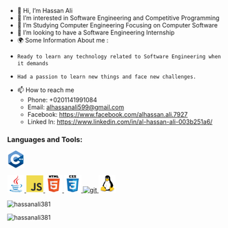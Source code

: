 - 👋 Hi, I’m Hassan Ali
- 👀 I’m interested in Software Engineering and Competitive Programming 
- 🌱 I’m Studying Computer Engineering Focusing on Computer Software 
- 💞️ I’m looking to have a Software Engineering Internship
- 🌍 Some Information About me : 
-     Ready to learn any technology related to Software Engineering when it demands
-     Had a passion to learn new things and face new challenges.

- 📫 How to reach me 
  * Phone: +0201141991084
  * Email: alhassanali599@gmail.com
  * Facebook: https://www.facebook.com/alhassan.ali.7927
  * Linked In: https://www.linkedin.com/in/al-hassan-ali-003b251a6/


<h3 align="left">Languages and Tools:</h3>
<p align="left"> <a href="https://www.w3schools.com/cpp/" target="_blank" rel="noreferrer"> 
  <img src="https://raw.githubusercontent.com/devicons/devicon/master/icons/cplusplus/cplusplus-original.svg" alt="cplusplus" width="40" height="40"/>
</a> 
 
 <p align="left"> <a href="https://www.w3schools.com/java/" target="_blank" rel="noreferrer"> 
  <img src="https://raw.githubusercontent.com/devicons/devicon/master/icons/java/java-original.svg" alt="java" width="40" height="40"/>
</a> 
  
<a href="https://developer.mozilla.org/en-US/docs/Web/JavaScript" target="_blank" rel="noreferrer">
  <img src="https://raw.githubusercontent.com/devicons/devicon/master/icons/javascript/javascript-original.svg" alt="javascript" width="40" height="40"/> </a> 

<a href="https://www.w3.org/html/" target="_blank" rel="noreferrer">
  <img src="https://raw.githubusercontent.com/devicons/devicon/master/icons/html5/html5-original-wordmark.svg" alt="html5" width="40" height="40"/>
</a> 

<a href="https://www.w3schools.com/css/" target="_blank" rel="noreferrer"> 
  <img src="https://raw.githubusercontent.com/devicons/devicon/master/icons/css3/css3-original-wordmark.svg" alt="css3" width="40" height="40"/> 
</a>
<a href="https://git-scm.com/" target="_blank" rel="noreferrer">
  <img src="https://www.vectorlogo.zone/logos/git-scm/git-scm-icon.svg" alt="git" width="40" height="40"/>
</a> 

<a href="https://www.linux.org/" target="_blank" rel="noreferrer">
  <img src="https://raw.githubusercontent.com/devicons/devicon/master/icons/linux/linux-original.svg" alt="linux" width="40" height="40"/> 
</a>
</p>

<p>
<img align="center" src="https://github-readme-stats.vercel.app/api/top-langs?username=hassanali381&show_icons=true&locale=en&layout=compact" alt="hassanali381" /></p>
<p align="left"> <img src="https://komarev.com/ghpvc/?username=hassanali381&label=Profile%20views&color=0e75b6&style=flat" alt="hassanali381" /> </p>
